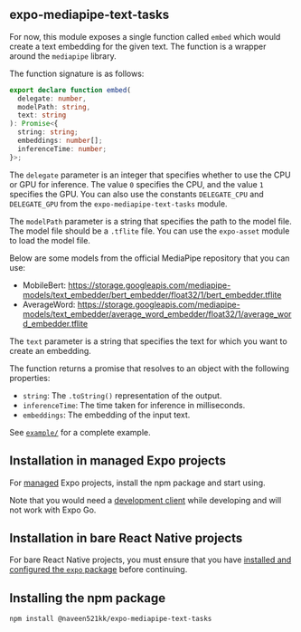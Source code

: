 ## expo-mediapipe-text-tasks

For now, this module exposes a single function called `embed` which would create a text embedding for the given text. The function is a wrapper around the `mediapipe` library.

The function signature is as follows:

```typescript
export declare function embed(
  delegate: number,
  modelPath: string,
  text: string
): Promise<{
  string: string;
  embeddings: number[];
  inferenceTime: number;
}>;
```

The `delegate` parameter is an integer that specifies whether to use the CPU or GPU for inference. The value `0` specifies the CPU, and the value `1` specifies the GPU. You can also use the constants `DELEGATE_CPU` and `DELEGATE_GPU` from the `expo-mediapipe-text-tasks` module.

The `modelPath` parameter is a string that specifies the path to the model file. The model file should be a `.tflite` file. You can use the `expo-asset` module to load the model file.

Below are some models from the official MediaPipe repository that you can use:

- MobileBert: https://storage.googleapis.com/mediapipe-models/text_embedder/bert_embedder/float32/1/bert_embedder.tflite
- AverageWord: https://storage.googleapis.com/mediapipe-models/text_embedder/average_word_embedder/float32/1/average_word_embedder.tflite

The `text` parameter is a string that specifies the text for which you want to create an embedding.

The function returns a promise that resolves to an object with the following properties:

- `string`: The `.toString()` representation of the output.
- `inferenceTime`: The time taken for inference in milliseconds.
- `embeddings`: The embedding of the input text.

See [`example/`](https://github.com/naveen521kk/expo-mediapipe-text-tasks/tree/main/example) for a complete example.

## Installation in managed Expo projects

For [managed](https://docs.expo.dev/archive/managed-vs-bare/) Expo projects, install the npm package and start using.

Note that you would need a [development client](https://docs.expo.dev/develop/development-builds/introduction/) while developing and will not work with Expo Go.

## Installation in bare React Native projects

For bare React Native projects, you must ensure that you have [installed and configured the `expo` package](https://docs.expo.dev/bare/installing-expo-modules/) before continuing.

## Installing the npm package

```sh
npm install @naveen521kk/expo-mediapipe-text-tasks
```
